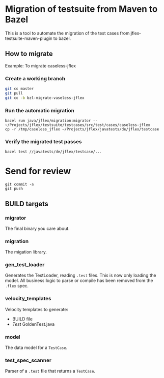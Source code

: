 # Migration of testsuite from Maven to Bazel

This is a tool to automate the migration of the test cases
from jflex-testsuite-maven-plugin to bazel.


## How to migrate

Example: To migrate caseless-jflex

### Create a working branch
```sh
git co master
git pull
git co -b bzl-migrate-vaseless-jflex
```

### Run the automatic migration
```
bazel run java/jflex/migration:migrator -- ~/Projects/jflex/testsuite/testcases/src/test/cases/caseless-jflex
cp -r /tmp/caseless_jflex ~/Projects/jflex/javatests/de/jflex/testcase
```

### Verify the migrated test passes
```
bazel test //javatests/de/jflex/testcase/...
```

# Send for review
```
git commit -a
git push
```

## BUILD targets

### migrator

The final binary you care about.

### migration

The migation library.

### gen_test_loader

Generates the TestLoader, reading `.test` files.
This is now only loading the model. All business logic to
parse or compile has been removed from the `.flex` spec.

### velocity_templates

Velocity templates to generate:

- BUILD file
- _Test_ GoldenTest.java

### model

The data model for a `TestCase`.

### test_spec_scanner

Parser of a `.test` file that returns a `TestCase`.

